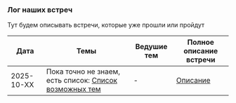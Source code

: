 ### Лог наших встреч 

Тут будем описывать встречи, которые уже прошли или пройдут

Дата | Темы | Ведушие тем | Полное описание встречи
-----|------|-------------|--------
2025-10-XX | Пока точно не знаем, есть список: [Список возможных тем](./1.%202025-10-XX%20initial%20meetup.md#%D0%B8%D0%B4%D0%B5%D0%B8-%D0%B4%D0%BB%D1%8F-%D0%B4%D0%BE%D0%BA%D0%BB%D0%B0%D0%B4%D0%BE%D0%B2) | - | [Описание](./1.%202025-10-XX%20initial%20meetup.md)

